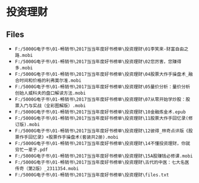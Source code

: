 # 投资理财

## Files

- `F:/5000G电子书\01-畅销书\2017当当年度好书榜单\投资理财\01李笑来-财富自由之路.mobi`
- `F:/5000G电子书\01-畅销书\2017当当年度好书榜单\投资理财\02您厉害，您赚得多.mobi`
- `F:/5000G电子书\01-畅销书\2017当当年度好书榜单\投资理财\04股票大作手操盘术_融合时间和价格的利弗莫尔准.mobi`
- `F:/5000G电子书\01-畅销书\2017当当年度好书榜单\投资理财\05量价分析：量价分析创始人威科夫的盘口解读方法.mobi`
- `F:/5000G电子书\01-畅销书\2017当当年度好书榜单\投资理财\07从零开始学炒股：股票入门与实战（全彩图解版）.mobi`
- `F:/5000G电子书\01-畅销书\2017当当年度好书榜单\投资理财\10金融炼金术.epub`
- `F:/5000G电子书\01-畅销书\2017当当年度好书榜单\投资理财\11股票大作手回忆录(修订版).mobi`
- `F:/5000G电子书\01-畅销书\2017当当年度好书榜单\投资理财\12彼得_林奇点评版《股票作手回忆录》+股票作手操盘术(套装共2册).mobi`
- `F:/5000G电子书\01-畅销书\2017当当年度好书榜单\投资理财\14不懂投资理财，你就穷忙一辈子.pdf`
- `F:/5000G电子书\01-畅销书\2017当当年度好书榜单\投资理财\15A股赚钱必修课.mobi`
- `F:/5000G电子书\01-畅销书\2017当当年度好书榜单\投资理财\古代的中医：七大名医传奇（第2版）_2311354.mobi`
- `F:/5000G电子书\01-畅销书\2017当当年度好书榜单\投资理财\files.txt`
